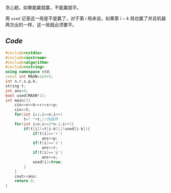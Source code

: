 贪心题，如果能赢就赢，不能赢就平。

用 `used` 记录这一局是不是赢了，对于第 $i$ 局来说，如果第 $i-k$ 局也赢了并且机器两次出的一样，这一局就必须要平。

## _Code_
```cpp
#include<cstdio>
#include<iostream>
#include<algorithm>
#include<cstring>
using namespace std;
const int MAXN=1e5+5;
int n,r,s,p,k;
string t;
int ans=0;
bool used[MAXN*2];
int main(){
	cin>>n>>k>>r>>s>>p;
	cin>>t;
	for(int i=1;i<=n;i++)
		t=" "+t;//防越界
	for(int i=n;i<=2*n-1;i++){
		if(t[i]!=t[i-k]||!used[i-k]){
			if(t[i]=='r')
				ans+=p;
			if(t[i]=='s')
				ans+=r;
			if(t[i]=='p')
				ans+=s;
			used[i]=true;
		}
	}
	cout<<ans;
	return 0;
}
```
